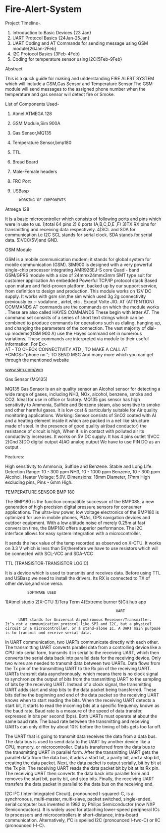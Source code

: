 # Fire-Alert-System
Project Timeline-.
1. Introduction to Basic Devices  {23 Jan}
2. UART Protocol Basics {24Jan-25Jan}
3. UART Coding and AT Commands for                       sending message using GSM    module{26Jan-2Feb}
4. I2C Protocol Basics {3Feb-4Feb}
5. Coding for temperature sensor using I2C{5Feb-9Feb}

Abstract

This is a quick guide for making and understanding FIRE ALERT SYSTEM which will include a GSM,Gas Sensor and Temperature Sensor.The GSM module will send messages to the assigned phone number when the temperature and gas sensor will detect fire or Smoke.

List of Components Used-
1) Atmel ATMEGA 128
2) GSM Module,Sim 900A
3) Gas Sensor,MQ135
4) Temperature Sensor,bmp180
5) TTL
6) Bread Board
7) Male-Female headers
8) FRC Port
9) USBasp 

          WORKING OF COMPONENTS


Atmega 128
        
It is a basic microcontroller which consists of  following ports and pins which were in use to us.
1)total 64 pins 
2) 6 ports (A,B,C,D,E ,F)
3)TX RX pins for transmitting and receiving data respectively.
4)SCL and SDA for communication i.e I2C
SCL stands for serial clock.
SDA stands for serial data.
5)VCC(5V)and GND.

GSM Module



GSM is a mobile communication modem; it stands for global system for mobile communication (GSM).
SIM900 is designed with a very powerful single-chip processor integrating AMR926EJ-S core 
Quad - band GSM/GPRS module with a size of 24mmx24mmx3mm 
SMT type suit for customer application 
An embedded Powerful TCP/IP protocol stack 
Based upon mature and field-proven platform, backed up by our support service, from definition to design and production.
This module works on 12V DC supply.
It works with gsm sim,the sim which used 3g 2g connectivity previously  ex :- vodafone , airtel, etc . Except Volte JIO.
AT (ATTENTION) COMMANDS
AT commands are the commands on which the module works . These are also called HAYES COMMANDS
These begin with letter AT.
The command set consists of a series of short text strings which can be combined to produce commands for operations such as dialing, hanging up, and changing the parameters of the connection. The vast majority of dial-up modems(GSM 900 A) use the Hayes command set in numerous variations.
These commands are interpreted via moduĺe to their useful information.
For Ex:-  
AT - TO CHECK CONNECTIVITY
ATD <PHONE NO.>;      TO MAKE A CALL
AT +CMGS="phone no.";  TO SEND MSG
And many more which you can get through the mentioned website

www.sim.com/wm 

Gas Sensor (MQ135)


MQ135 Gas Sensor is an air quality sensor an Alcohol sensor for detecting a wide range of gases, including NH3, NOx, alcohol, benzene, smoke and CO2. Ideal for use in office or factory. MQ135 gas sensor has high sensitivity to Ammonia, Sulfide and Benzene steam, also sensitive to smoke and other harmful gases. It is low cost & particularly suitable for Air quality monitoring applications.
Working:
Sensor consists of SnO2 coated with Al and a heating element inside it which are packed in a net like structure made of steel.
In the presence of good quality air(bad conductor) the resistance of circuit is high,
When it is in contact with polluted air its conductivity increases.
It works on 5V DC supply.
It has 4 pins outlet
1)VCC
2)Gnd 
3)DO digital output
4)AO analog output
We have to use PIN DO as an output .

Features:

High sensitivity to Ammonia, Sulfide and Benzene.
Stable and Long Life.
Detection Range: 10 - 300 ppm NH3, 10 - 1000 ppm Benzene, 10 - 300 ppm Alcohol.
Heater Voltage: 5.0V.
Dimensions: 18mm Diameter, 17mm High excluding pins, Pins - 6mm High.




TEMPERATURE SENSOR BMP 180

The BMP180 is the function compatible successor of the BMP085, a new generation of high 
precision digital pressure sensors for consumer applications. 
The ultra-low power, low voltage electronics of the BMP180 is optimized for use in mobile phones, 
PDAs, GPS navigation devices and outdoor equipment. With a low altitude noise of merely 0.25m at 
fast conversion time, the BMP180 offers superior performance. The I2C interface allows for easy 
system integration with a microcontroller. 

It sends the hex value of the temp recorded as observed on X-CTU.
It works on 3.3 V which is less than 5V,therefore we have to use resistors which will be connected with SCL-VCC and SDA-VCC

TTL (TRANSISTOR-TRANSISTOR LOGIC)

It is a device which is used to transmits and receives data.
Before using TTL and USBasp we need to install the drivers.
Its RX is connected to TX of other device,and vice versa.


              SOFTWARE USED
1)Atmel studio
2)X-CTU
3)Tera Term
4)Extreme burner
5)Git hub app
            

                                                      UART

          UART stands for Universal Asynchronous Receiver/Transmitter. It’s not a communication protocol like SPI and I2C, but a physical circuit in a microcontroller, or a stand-alone IC. A UART main purpose is to transmit and receive serial data.
In UART communication, two UARTs communicate directly with each other. The transmitting UART converts parallel data from a controlling device like a CPU into serial form, transmits it in serial to the receiving UART, which then converts the serial data back into parallel data for the receiving device. Only two wires are needed to transmit data between two UARTs. Data flows from the Tx pin of the transmitting UART to the Rx pin of the receiving UART.
UARTs transmit data asynchronously, which means there is no clock signal to synchronize the output of bits from the transmitting UART to the sampling of bits by the receiving UART. Instead of a clock signal, the transmitting UART adds start and stop bits to the data packet being transferred. These bits define the beginning and end of the data packet so the receiving UART knows when to start reading the bits.
When the receiving UART detects a start bit, it starts to read the incoming bits at a specific frequency known as the baud rate. Baud rate is a measure of the speed of data transfer, expressed in bits per second (bps). Both UARTs must operate at about the same baud rate. The baud rate between the transmitting and receiving UARTs can only differ by about 10% before the timing of bits gets too far off.



The UART that is going to transmit data receives the data from a data bus. The data bus is used to send data to the UART by another device like a CPU, memory, or microcontroller. Data is transferred from the data bus to the transmitting UART in parallel form. After the transmitting UART gets the parallel data from the data bus, it adds a start bit, a parity bit, and a stop bit, creating the data packet. Next, the data packet is output serially, bit by bit at the Tx pin. The receiving UART reads the data packet bit by bit at its Rx pin. The receiving UART then converts the data back into parallel form and removes the start bit, parity bit, and stop bits. Finally, the receiving UART transfers the data packet in parallel to the data bus on the receiving end.

I2C
I²C (Inter-Integrated Circuit), pronounced I-squared-C, is a synchronous, multi-master, multi-slave, packet switched, single-ended, serial computer bus invented in 1982 by Philips Semiconductor (now NXP Semiconductors). It is widely used for attaching lower-speed peripheral ICs to processors and microcontrollers in short-distance, intra-board communication. Alternatively, I²C is spelled I2C (pronounced I-two-C) or IIC (pronounced I-I-C).
